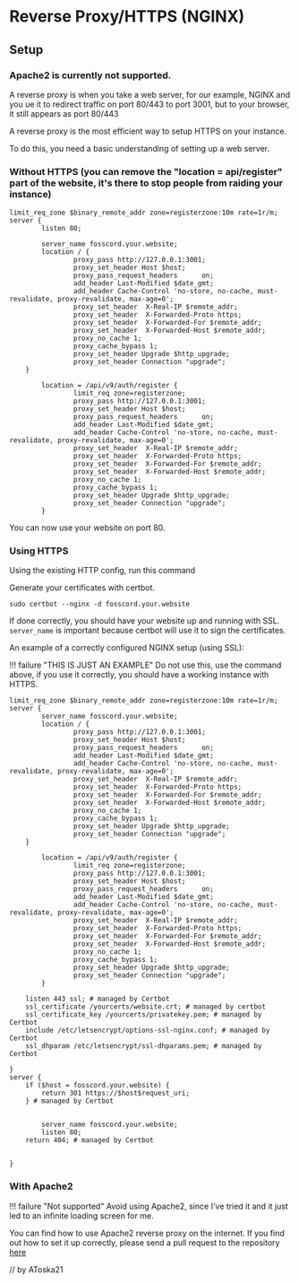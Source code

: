 # Reverse Proxy/HTTPS (NGINX)

## Setup

### Apache2 is currently not supported.

A reverse proxy is when you take a web server, for our example, NGINX and you ue it to redirect traffic on port 80/443 to port 3001, but to
your browser, it still appears as port 80/443

A reverse proxy is the most efficient way to setup HTTPS on your instance.

To do this, you need a basic understanding of setting up a web server.

### Without HTTPS (you can remove the "location = api/register" part of the website, it's there to stop people from raiding your instance)


```
limit_req_zone $binary_remote_addr zone=registerzone:10m rate=1r/m;
server {
        listen 80;
        
        server_name fosscord.your.website;
        location / {
                proxy_pass http://127.0.0.1:3001;
                proxy_set_header Host $host;
                proxy_pass_request_headers      on;
                add_header Last-Modified $date_gmt;
                add_header Cache-Control 'no-store, no-cache, must-revalidate, proxy-revalidate, max-age=0';
                proxy_set_header  X-Real-IP $remote_addr;
                proxy_set_header  X-Forwarded-Proto https;
                proxy_set_header  X-Forwarded-For $remote_addr;
                proxy_set_header  X-Forwarded-Host $remote_addr;
                proxy_no_cache 1;
                proxy_cache_bypass 1;
                proxy_set_header Upgrade $http_upgrade;
                proxy_set_header Connection "upgrade";
    }

        location = /api/v9/auth/register {
                limit_req zone=registerzone;
                proxy_pass http://127.0.0.1:3001;
                proxy_set_header Host $host;
                proxy_pass_request_headers      on;
                add_header Last-Modified $date_gmt;
                add_header Cache-Control 'no-store, no-cache, must-revalidate, proxy-revalidate, max-age=0';
                proxy_set_header  X-Real-IP $remote_addr;
                proxy_set_header  X-Forwarded-Proto https;
                proxy_set_header  X-Forwarded-For $remote_addr;
                proxy_set_header  X-Forwarded-Host $remote_addr;
                proxy_no_cache 1;
                proxy_cache_bypass 1;
                proxy_set_header Upgrade $http_upgrade;
                proxy_set_header Connection "upgrade";
        }
```

You can now use your website on port 80.


### Using HTTPS

Using the existing HTTP config, run this command

Generate your certificates with certbot.

``sudo certbot --nginx -d fosscord.your.website``

If done correctly, you should have your website up and running with SSL. ``server_name`` is important because certbot will use it to sign the certificates.

An example of a correctly configured NGINX setup (using SSL):

!!! failure "THIS IS JUST AN EXAMPLE"
        Do not use this, use the command above, if you use it correctly, you should have a working instance with HTTPS.

```
limit_req_zone $binary_remote_addr zone=registerzone:10m rate=1r/m;
server {
        server_name fosscord.your.website;
        location / {
                proxy_pass http://127.0.0.1:3001;
                proxy_set_header Host $host;
                proxy_pass_request_headers      on;
                add_header Last-Modified $date_gmt;
                add_header Cache-Control 'no-store, no-cache, must-revalidate, proxy-revalidate, max-age=0';
                proxy_set_header  X-Real-IP $remote_addr;
                proxy_set_header  X-Forwarded-Proto https;
                proxy_set_header  X-Forwarded-For $remote_addr;
                proxy_set_header  X-Forwarded-Host $remote_addr;
                proxy_no_cache 1;
                proxy_cache_bypass 1;
                proxy_set_header Upgrade $http_upgrade;
                proxy_set_header Connection "upgrade";
    }

        location = /api/v9/auth/register {
                limit_req zone=registerzone;
                proxy_pass http://127.0.0.1:3001;
                proxy_set_header Host $host;
                proxy_pass_request_headers      on;
                add_header Last-Modified $date_gmt;
                add_header Cache-Control 'no-store, no-cache, must-revalidate, proxy-revalidate, max-age=0';
                proxy_set_header  X-Real-IP $remote_addr;
                proxy_set_header  X-Forwarded-Proto https;
                proxy_set_header  X-Forwarded-For $remote_addr;
                proxy_set_header  X-Forwarded-Host $remote_addr;
                proxy_no_cache 1;
                proxy_cache_bypass 1;
                proxy_set_header Upgrade $http_upgrade;
                proxy_set_header Connection "upgrade";
        }

    listen 443 ssl; # managed by Certbot
    ssl_certificate /yourcerts/website.crt; # managed by certbot
    ssl_certificate_key /yourcerts/privatekey.pem; # managed by Certbot
    include /etc/letsencrypt/options-ssl-nginx.conf; # managed by Certbot
    ssl_dhparam /etc/letsencrypt/ssl-dhparams.pem; # managed by Certbot

}
server {
    if ($host = fosscord.your.website) {
        return 301 https://$host$request_uri;
    } # managed by Certbot


        server_name fosscord.your.website;
        listen 80;
    return 404; # managed by Certbot


}
```


### With Apache2

!!! failure "Not supported"
    Avoid using Apache2, since I've tried it and it just led to an infinite loading screen for me.

You can find how to use Apache2 reverse proxy on the internet. If you find out how to set it up correctly, please send a pull request to the repository [here](https://github.com/fosscord/fosscord-docs/)

// by AToska21
